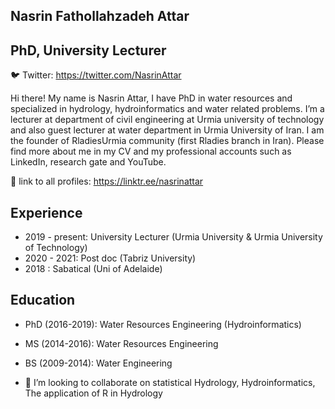  ## Nasrin Fathollahzadeh Attar
## PhD, University Lecturer



🐦 Twitter: https://twitter.com/NasrinAttar

Hi there! My name is Nasrin Attar, I have PhD in water resources and specialized in hydrology, hydroinformatics and water related problems. I’m a lecturer at department of civil engineering at Urmia university of technology and also guest lecturer at water department in Urmia University of Iran. I am the founder of RladiesUrmia community (first Rladies branch in Iran). Please find more about me in my CV and my professional accounts such as LinkedIn, research gate and YouTube.

📝 link to all profiles: https://linktr.ee/nasrinattar


## Experience
- 2019 - present: University Lecturer (Urmia University & Urmia University of Technology)
- 2020 - 2021: Post doc (Tabriz University)
- 2018 : Sabatical (Uni of Adelaide)

## Education
- PhD (2016-2019): Water Resources Engineering (Hydroinformatics)
- MS (2014-2016): Water Resources Engineering
- BS (2009-2014): Water Engineering


- 👯 I’m looking to collaborate on statistical Hydrology, Hydroinformatics, The application of R in Hydrology

